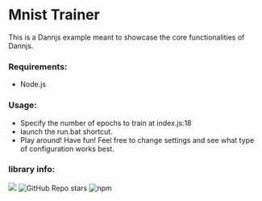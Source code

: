 # Mnist Trainer 

   This is a Dannjs example meant to showcase the core functionalities of Dannjs.

### Requirements:
* Node.js

### Usage:
* Specify the number of epochs to train at index.js:18
* launch the run.bat shortcut.
* Play around! Have fun! Feel free to change settings and see what type of configuration works best.

### library info:

<a href="https://dannjs.org"><img src="https://img.shields.io/badge/Dannjs-website-10?style=%22social%22"/></a> ![GitHub Repo stars](https://img.shields.io/github/stars/matiasvlevi/dann?label=Stars&style=social) ![npm](https://img.shields.io/npm/dt/dannjs?style=social)
